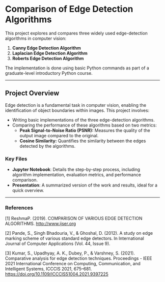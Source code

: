 # **Comparison of Edge Detection Algorithms**

This project explores and compares three widely used edge-detection algorithms in computer vision:  
1. **Canny Edge Detection Algorithm**  
2. **Laplacian Edge Detection Algorithm**  
3. **Roberts Edge Detection Algorithm**  

The implementation is done using basic Python commands as part of a graduate-level introductory Python course.

---

## **Project Overview**

Edge detection is a fundamental task in computer vision, enabling the identification of object boundaries within images. This project involves:  
- Writing basic implementations of the three edge-detection algorithms.  
- Comparing the performance of these algorithms based on two metrics:  
  - **Peak Signal-to-Noise Ratio (PSNR):** Measures the quality of the output image compared to the original.  
  - **Cosine Similarity:** Quantifies the similarity between the edges detected by the algorithms.  

### **Key Files**
- **Jupyter Notebook**: Details the step-by-step process, including algorithm implementation, evaluation metrics, and performance comparison.  
- **Presentation**: A summarized version of the work and results, ideal for a quick overview.  

---

### **References**

[1] ReshmaP. (2019). COMPARISON OF VARIOUS EDGE DETECTION ALGORITHMS. http://www.ijser.org

[2] Pande, S., Singh Bhadouria, V., & Ghoshal, D. (2012). A study on edge marking scheme of various standard edge detectors. In International Journal of Computer Applications (Vol. 44, Issue 9).

[3] Kumar, S., Upadhyay, A. K., Dubey, P., & Varshney, S. (2021). Comparative analysis for edge detection techniques. Proceedings - IEEE 2021 International Conference on Computing, Communication, and Intelligent Systems, ICCCIS 2021, 675–681.    https://doi.org/10.1109/ICCCIS51004.2021.9397225
